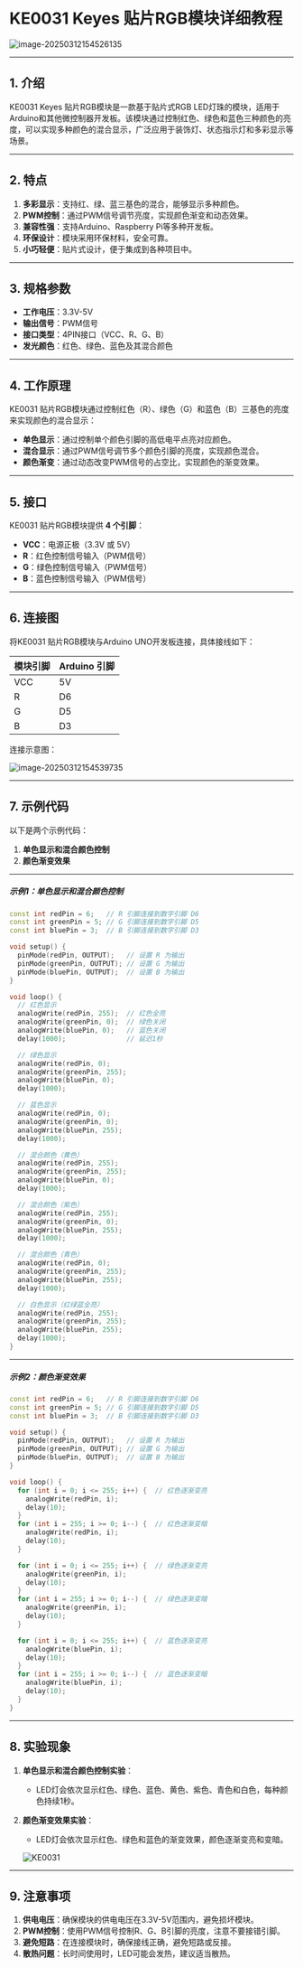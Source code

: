 # **KE0031 Keyes 贴片RGB模块详细教程**

![image-20250312154526135](media/image-20250312154526135.png)

---

## **1. 介绍**

KE0031 Keyes 贴片RGB模块是一款基于贴片式RGB LED灯珠的模块，适用于Arduino和其他微控制器开发板。该模块通过控制红色、绿色和蓝色三种颜色的亮度，可以实现多种颜色的混合显示，广泛应用于装饰灯、状态指示灯和多彩显示等场景。

---

## **2. 特点**

1. **多彩显示**：支持红、绿、蓝三基色的混合，能够显示多种颜色。  
2. **PWM控制**：通过PWM信号调节亮度，实现颜色渐变和动态效果。  
3. **兼容性强**：支持Arduino、Raspberry Pi等多种开发板。  
4. **环保设计**：模块采用环保材料，安全可靠。  
5. **小巧轻便**：贴片式设计，便于集成到各种项目中。

---

## **3. 规格参数**

- **工作电压**：3.3V-5V  
- **输出信号**：PWM信号  
- **接口类型**：4PIN接口（VCC、R、G、B）  
- **发光颜色**：红色、绿色、蓝色及其混合颜色  

---

## **4. 工作原理**

KE0031 贴片RGB模块通过控制红色（R）、绿色（G）和蓝色（B）三基色的亮度来实现颜色的混合显示：  
- **单色显示**：通过控制单个颜色引脚的高低电平点亮对应颜色。  
- **混合显示**：通过PWM信号调节多个颜色引脚的亮度，实现颜色混合。  
- **颜色渐变**：通过动态改变PWM信号的占空比，实现颜色的渐变效果。  

---

## **5. 接口**

KE0031 贴片RGB模块提供 **4 个引脚**：  
- **VCC**：电源正极（3.3V 或 5V）  
- **R**：红色控制信号输入（PWM信号）  
- **G**：绿色控制信号输入（PWM信号）  
- **B**：蓝色控制信号输入（PWM信号）  

---

## **6. 连接图**

将KE0031 贴片RGB模块与Arduino UNO开发板连接，具体接线如下：  

| 模块引脚 | Arduino 引脚 |
| -------- | ------------ |
| VCC      | 5V           |
| R        | D6           |
| G        | D5           |
| B        | D3           |

连接示意图：  

![image-20250312154539735](media/image-20250312154539735.png)

---

## **7. 示例代码**

以下是两个示例代码：  
1. **单色显示和混合颜色控制**  
2. **颜色渐变效果**

---

##### **示例1：单色显示和混合颜色控制**
```cpp
const int redPin = 6;   // R 引脚连接到数字引脚 D6
const int greenPin = 5; // G 引脚连接到数字引脚 D5
const int bluePin = 3;  // B 引脚连接到数字引脚 D3

void setup() {
  pinMode(redPin, OUTPUT);   // 设置 R 为输出
  pinMode(greenPin, OUTPUT); // 设置 G 为输出
  pinMode(bluePin, OUTPUT);  // 设置 B 为输出
}

void loop() {
  // 红色显示
  analogWrite(redPin, 255);  // 红色全亮
  analogWrite(greenPin, 0);  // 绿色关闭
  analogWrite(bluePin, 0);   // 蓝色关闭
  delay(1000);               // 延迟1秒

  // 绿色显示
  analogWrite(redPin, 0);  
  analogWrite(greenPin, 255);  
  analogWrite(bluePin, 0);  
  delay(1000);

  // 蓝色显示
  analogWrite(redPin, 0);  
  analogWrite(greenPin, 0);  
  analogWrite(bluePin, 255);  
  delay(1000);

  // 混合颜色（黄色）
  analogWrite(redPin, 255);  
  analogWrite(greenPin, 255);  
  analogWrite(bluePin, 0);  
  delay(1000);

  // 混合颜色（紫色）
  analogWrite(redPin, 255);  
  analogWrite(greenPin, 0);  
  analogWrite(bluePin, 255);  
  delay(1000);

  // 混合颜色（青色）
  analogWrite(redPin, 0);  
  analogWrite(greenPin, 255);  
  analogWrite(bluePin, 255);  
  delay(1000);

  // 白色显示（红绿蓝全亮）
  analogWrite(redPin, 255);  
  analogWrite(greenPin, 255);  
  analogWrite(bluePin, 255);  
  delay(1000);
}
```

---

##### **示例2：颜色渐变效果**
```cpp
const int redPin = 6;   // R 引脚连接到数字引脚 D6
const int greenPin = 5; // G 引脚连接到数字引脚 D5
const int bluePin = 3;  // B 引脚连接到数字引脚 D3

void setup() {
  pinMode(redPin, OUTPUT);   // 设置 R 为输出
  pinMode(greenPin, OUTPUT); // 设置 G 为输出
  pinMode(bluePin, OUTPUT);  // 设置 B 为输出
}

void loop() {
  for (int i = 0; i <= 255; i++) {  // 红色逐渐变亮
    analogWrite(redPin, i);
    delay(10);
  }
  for (int i = 255; i >= 0; i--) {  // 红色逐渐变暗
    analogWrite(redPin, i);
    delay(10);
  }

  for (int i = 0; i <= 255; i++) {  // 绿色逐渐变亮
    analogWrite(greenPin, i);
    delay(10);
  }
  for (int i = 255; i >= 0; i--) {  // 绿色逐渐变暗
    analogWrite(greenPin, i);
    delay(10);
  }

  for (int i = 0; i <= 255; i++) {  // 蓝色逐渐变亮
    analogWrite(bluePin, i);
    delay(10);
  }
  for (int i = 255; i >= 0; i--) {  // 蓝色逐渐变暗
    analogWrite(bluePin, i);
    delay(10);
  }
}
```

---

## **8. 实验现象**

1. **单色显示和混合颜色控制实验**：  
   - LED灯会依次显示红色、绿色、蓝色、黄色、紫色、青色和白色，每种颜色持续1秒。  

2. **颜色渐变效果实验**：  
   - LED灯会依次显示红色、绿色和蓝色的渐变效果，颜色逐渐变亮和变暗。  
   
   	![KE0031](media/KE0031.gif)

---

## **9. 注意事项**

1. **供电电压**：确保模块的供电电压在3.3V-5V范围内，避免损坏模块。  
2. **PWM控制**：使用PWM信号控制R、G、B引脚的亮度，注意不要接错引脚。  
3. **避免短路**：在连接模块时，确保接线正确，避免短路或反接。  
4. **散热问题**：长时间使用时，LED可能会发热，建议适当散热。  



